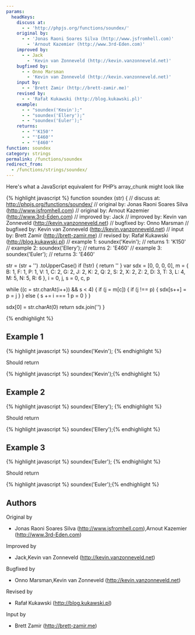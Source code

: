 ```yaml
---
params:
  headKeys:
    discuss at:
      - - 'http://phpjs.org/functions/soundex/'
    original by:
      - - 'Jonas Raoni Soares Silva (http://www.jsfromhell.com)'
        - 'Arnout Kazemier (http://www.3rd-Eden.com)'
    improved by:
      - - Jack
        - 'Kevin van Zonneveld (http://kevin.vanzonneveld.net)'
    bugfixed by:
      - - Onno Marsman
        - 'Kevin van Zonneveld (http://kevin.vanzonneveld.net)'
    input by:
      - - 'Brett Zamir (http://brett-zamir.me)'
    revised by:
      - - 'Rafał Kukawski (http://blog.kukawski.pl)'
    example:
      - - "soundex('Kevin');"
      - - "soundex('Ellery');"
      - - "soundex('Euler');"
    returns:
      - - "'K150'"
      - - "'E460'"
      - - "'E460'"
function: soundex
category: strings
permalink: /functions/soundex
redirect_from:
  - /functions/strings/soundex/
---
```


<!-- WARNING! This file is auto generated by `npm run web:inject`, do not edit by hand -->

Here's what a JavaScript equivalent for PHP’s array_chunk might look like

{% highlight javascript %}
function soundex (str) {
  //  discuss at: http://phpjs.org/functions/soundex/
  // original by: Jonas Raoni Soares Silva (http://www.jsfromhell.com)
  // original by: Arnout Kazemier (http://www.3rd-Eden.com)
  // improved by: Jack
  // improved by: Kevin van Zonneveld (http://kevin.vanzonneveld.net)
  // bugfixed by: Onno Marsman
  // bugfixed by: Kevin van Zonneveld (http://kevin.vanzonneveld.net)
  //    input by: Brett Zamir (http://brett-zamir.me)
  //  revised by: Rafał Kukawski (http://blog.kukawski.pl)
  //   example 1: soundex('Kevin');
  //   returns 1: 'K150'
  //   example 2: soundex('Ellery');
  //   returns 2: 'E460'
  //   example 3: soundex('Euler');
  //   returns 3: 'E460'

  str = (str + '')
    .toUpperCase()
  if (!str) {
    return ''
  }
  var sdx = [0, 0, 0, 0],
    m = {
      B: 1,
      F: 1,
      P: 1,
      V: 1,
      C: 2,
      G: 2,
      J: 2,
      K: 2,
      Q: 2,
      S: 2,
      X: 2,
      Z: 2,
      D: 3,
      T: 3,
      L: 4,
      M: 5,
      N: 5,
      R: 6
    },
    i = 0,
    j, s = 0,
    c, p

  while ((c = str.charAt(i++)) && s < 4) {
    if (j = m[c]) {
      if (j !== p) {
        sdx[s++] = p = j
      }
    } else {
      s += i === 1
      p = 0
    }
  }

  sdx[0] = str.charAt(0)
  return sdx.join('')
}

{% endhighlight %}

## Example 1

{% highlight javascript %}
soundex('Kevin');
{% endhighlight %}

Should return

{% highlight javascript %}
soundex('Kevin');{% endhighlight %}

## Example 2

{% highlight javascript %}
soundex('Ellery');
{% endhighlight %}

Should return

{% highlight javascript %}
soundex('Ellery');{% endhighlight %}

## Example 3

{% highlight javascript %}
soundex('Euler');
{% endhighlight %}

Should return

{% highlight javascript %}
soundex('Euler');{% endhighlight %}


## Authors


Original by

- Jonas Raoni Soares Silva (http://www.jsfromhell.com),Arnout Kazemier (http://www.3rd-Eden.com)


Improved by

- Jack,Kevin van Zonneveld (http://kevin.vanzonneveld.net)


Bugfixed by

- Onno Marsman,Kevin van Zonneveld (http://kevin.vanzonneveld.net)


Revised by

- Rafał Kukawski (http://blog.kukawski.pl)


Input by

- Brett Zamir (http://brett-zamir.me)

